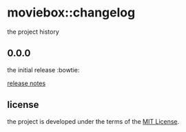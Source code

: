 <!-- apticity.moviebox::changelog -->

# moviebox::changelog

the project history

## 0.0.0

the initial release :bowtie:

[release notes](https://github.com/apticity/moviebox/releases)

## license

the project is developed under the terms of the [MIT License](https://github.com/apticity/moviebox/blob/master/LICENSE).
